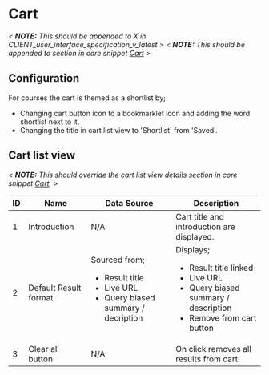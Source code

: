 Cart
=================
*&lt; __NOTE:__  This should be appended to X in CLIENT_user_interface_specification_v_latest &gt;*
*&lt; __NOTE:__  This should be appended to section in core snippet [Cart](../../../stencils-core-meta/tree/master/@docs/user_interface_specification/Cart.md) &gt;*

## Configuration
For courses the cart is themed as a shortlist by;
* Changing cart button icon to a bookmarklet icon and adding the word shortlist next to it.
* Changing the title in cart list view to 'Shortlist' from 'Saved'.

## Cart list view
*&lt; __NOTE:__  This should override the cart list view details section in core snippet [Cart](../../../stencils-core-meta/tree/master/@docs/user_interface_specification/Cart.md). &gt;*

| ID | Name | Data Source | Description |
| ---| ---- | ----------- | ----------- |
| 1 	| Introduction | N/A  | Cart title and introduction are displayed.|
| 2 	| Default Result format | Sourced from; <ul><li>Result title</li><li>Live URL</li><li>Query biased summary / decription</li></ul>  | Displays; <ul><li>Result title linked</li><li>Live URL</li><li>Query biased summary / description</li><li>Remove from cart button</li></ul> |
| 3 	| Clear all button  | N/A | On click removes all results from cart. |
